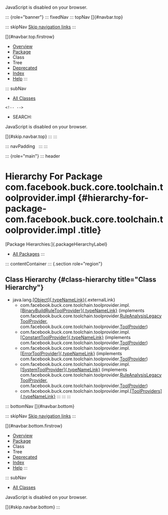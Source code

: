<div>

JavaScript is disabled on your browser.

</div>

::: {role="banner"}
::: fixedNav
::: topNav
[]{#navbar.top}

::: skipNav
[Skip navigation links](#skip.navbar.top "Skip navigation links")
:::

[]{#navbar.top.firstrow}

-   [Overview](../../../../../../../index.html)
-   [Package](package-summary.html)
-   Class
-   Tree
-   [Deprecated](../../../../../../../deprecated-list.html)
-   [Index](../../../../../../../index-all.html)
-   [Help](../../../../../../../help-doc.html)
:::

::: subNav
-   [All Classes](../../../../../../../allclasses.html)

```{=html}
<!-- -->
```
-   SEARCH:

<div>

<div>

JavaScript is disabled on your browser.

</div>

</div>

[]{#skip.navbar.top}
:::
:::

::: navPadding
 
:::
:::

::: {role="main"}
::: header
# Hierarchy For Package com.facebook.buck.core.toolchain.toolprovider.impl {#hierarchy-for-package-com.facebook.buck.core.toolchain.toolprovider.impl .title}

[Package Hierarchies:]{.packageHierarchyLabel}

-   [All Packages](../../../../../../../overview-tree.html)
:::

::: contentContainer
::: {.section role="region"}
## Class Hierarchy {#class-hierarchy title="Class Hierarchy"}

-   java.lang.[[Object]{.typeNameLink}](http://docs.oracle.com/javase/7/docs/api/java/lang/Object.html?is-external=true "class or interface in java.lang"){.externalLink}
    -   com.facebook.buck.core.toolchain.toolprovider.impl.[[BinaryBuildRuleToolProvider]{.typeNameLink}](BinaryBuildRuleToolProvider.html "class in com.facebook.buck.core.toolchain.toolprovider.impl")
        (implements
        com.facebook.buck.core.toolchain.toolprovider.[RuleAnalysisLegacyToolProvider](../RuleAnalysisLegacyToolProvider.html "interface in com.facebook.buck.core.toolchain.toolprovider"),
        com.facebook.buck.core.toolchain.toolprovider.[ToolProvider](../ToolProvider.html "interface in com.facebook.buck.core.toolchain.toolprovider"))
    -   com.facebook.buck.core.toolchain.toolprovider.impl.[[ConstantToolProvider]{.typeNameLink}](ConstantToolProvider.html "class in com.facebook.buck.core.toolchain.toolprovider.impl")
        (implements
        com.facebook.buck.core.toolchain.toolprovider.[ToolProvider](../ToolProvider.html "interface in com.facebook.buck.core.toolchain.toolprovider"))
    -   com.facebook.buck.core.toolchain.toolprovider.impl.[[ErrorToolProvider]{.typeNameLink}](ErrorToolProvider.html "class in com.facebook.buck.core.toolchain.toolprovider.impl")
        (implements
        com.facebook.buck.core.toolchain.toolprovider.[ToolProvider](../ToolProvider.html "interface in com.facebook.buck.core.toolchain.toolprovider"))
    -   com.facebook.buck.core.toolchain.toolprovider.impl.[[SystemToolProvider]{.typeNameLink}](SystemToolProvider.html "class in com.facebook.buck.core.toolchain.toolprovider.impl")
        (implements
        com.facebook.buck.core.toolchain.toolprovider.[RuleAnalysisLegacyToolProvider](../RuleAnalysisLegacyToolProvider.html "interface in com.facebook.buck.core.toolchain.toolprovider"),
        com.facebook.buck.core.toolchain.toolprovider.[ToolProvider](../ToolProvider.html "interface in com.facebook.buck.core.toolchain.toolprovider"))
    -   com.facebook.buck.core.toolchain.toolprovider.impl.[[ToolProviders]{.typeNameLink}](ToolProviders.html "class in com.facebook.buck.core.toolchain.toolprovider.impl")
:::
:::
:::

::: bottomNav
[]{#navbar.bottom}

::: skipNav
[Skip navigation links](#skip.navbar.bottom "Skip navigation links")
:::

[]{#navbar.bottom.firstrow}

-   [Overview](../../../../../../../index.html)
-   [Package](package-summary.html)
-   Class
-   Tree
-   [Deprecated](../../../../../../../deprecated-list.html)
-   [Index](../../../../../../../index-all.html)
-   [Help](../../../../../../../help-doc.html)
:::

::: subNav
-   [All Classes](../../../../../../../allclasses.html)

<div>

<div>

JavaScript is disabled on your browser.

</div>

</div>

[]{#skip.navbar.bottom}
:::

